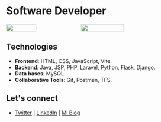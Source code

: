 <h1>Software Developer</h1>

<div style="display: flex;" >
 <img src="https://github-readme-stats.vercel.app/api/top-langs/?username=Jeferson-Fajardo&layout=compact&text_color=A26F62&bg_color=00000000&theme=date_night&hide_border=true" width="40%"/>
 <img align=end src="https://github-readme-stats.vercel.app/api?username=Jeferson-Fajardo&show_icons=true&count_private=true&hide_title=true&hide_border=true&text_color=A26F62&bg_color=00000000&hide=prs&theme=date_night" width=48%>
</div>

## Technologies

- **Frontend**: HTML, CSS, JavaScript, Vite.
- **Backend**: Java, JSP, PHP, Laravel, Python, Flask, Django.  
- **Data bases**: MySQL.
- **Collaborative Tools**: Git, Postman, TFS.

## Let's connect

 - [Twitter](https://x.com/Jeferson_Fajard) | [LinkedIn](https://linkedin.com/in/jeferson-fajardo) | [Mi Blog](#)

